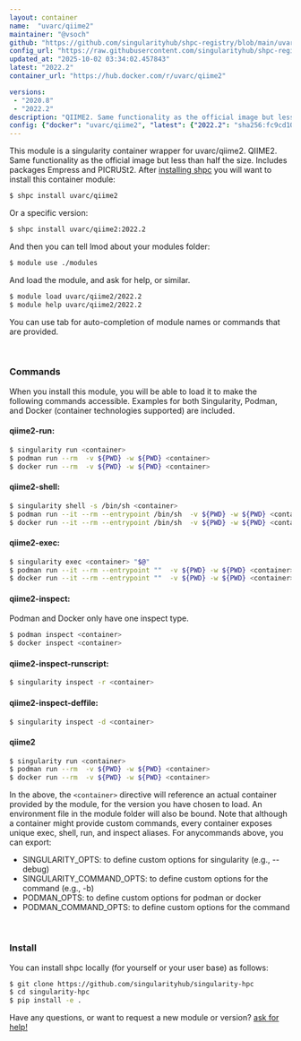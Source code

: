 ```yaml
---
layout: container
name:  "uvarc/qiime2"
maintainer: "@vsoch"
github: "https://github.com/singularityhub/shpc-registry/blob/main/uvarc/qiime2/container.yaml"
config_url: "https://raw.githubusercontent.com/singularityhub/shpc-registry/main/uvarc/qiime2/container.yaml"
updated_at: "2025-10-02 03:34:02.457843"
latest: "2022.2"
container_url: "https://hub.docker.com/r/uvarc/qiime2"

versions:
 - "2020.8"
 - "2022.2"
description: "QIIME2. Same functionality as the official image but less than half the size. Includes packages Empress and PICRUSt2."
config: {"docker": "uvarc/qiime2", "latest": {"2022.2": "sha256:fc9cd107f07edeacdc1d1a633cfd0546bb982c3f6f40fc0fb721954589ea13f8"}, "tags": {"2020.8": "sha256:7b380f190ae5de431a9b350b6b7edef1bc718e5d2fc4412a543a7201d95c4999", "2022.2": "sha256:fc9cd107f07edeacdc1d1a633cfd0546bb982c3f6f40fc0fb721954589ea13f8"}, "filter": ["2021*"], "maintainer": "@vsoch", "url": "https://hub.docker.com/r/uvarc/qiime2", "description": "QIIME2. Same functionality as the official image but less than half the size. Includes packages Empress and PICRUSt2."}
---
```


This module is a singularity container wrapper for uvarc/qiime2.
QIIME2. Same functionality as the official image but less than half the size. Includes packages Empress and PICRUSt2.
After [installing shpc](#install) you will want to install this container module:


```bash
$ shpc install uvarc/qiime2
```

Or a specific version:

```bash
$ shpc install uvarc/qiime2:2022.2
```

And then you can tell lmod about your modules folder:

```bash
$ module use ./modules
```

And load the module, and ask for help, or similar.

```bash
$ module load uvarc/qiime2/2022.2
$ module help uvarc/qiime2/2022.2
```

You can use tab for auto-completion of module names or commands that are provided.

<br>

### Commands

When you install this module, you will be able to load it to make the following commands accessible.
Examples for both Singularity, Podman, and Docker (container technologies supported) are included.

#### qiime2-run:

```bash
$ singularity run <container>
$ podman run --rm  -v ${PWD} -w ${PWD} <container>
$ docker run --rm  -v ${PWD} -w ${PWD} <container>
```

#### qiime2-shell:

```bash
$ singularity shell -s /bin/sh <container>
$ podman run --it --rm --entrypoint /bin/sh  -v ${PWD} -w ${PWD} <container>
$ docker run --it --rm --entrypoint /bin/sh  -v ${PWD} -w ${PWD} <container>
```

#### qiime2-exec:

```bash
$ singularity exec <container> "$@"
$ podman run --it --rm --entrypoint ""  -v ${PWD} -w ${PWD} <container> "$@"
$ docker run --it --rm --entrypoint ""  -v ${PWD} -w ${PWD} <container> "$@"
```

#### qiime2-inspect:

Podman and Docker only have one inspect type.

```bash
$ podman inspect <container>
$ docker inspect <container>
```

#### qiime2-inspect-runscript:

```bash
$ singularity inspect -r <container>
```

#### qiime2-inspect-deffile:

```bash
$ singularity inspect -d <container>
```



#### qiime2

```bash
$ singularity run <container>
$ podman run --rm  -v ${PWD} -w ${PWD} <container>
$ docker run --rm  -v ${PWD} -w ${PWD} <container>
```


In the above, the `<container>` directive will reference an actual container provided
by the module, for the version you have chosen to load. An environment file in the
module folder will also be bound. Note that although a container
might provide custom commands, every container exposes unique exec, shell, run, and
inspect aliases. For anycommands above, you can export:

 - SINGULARITY_OPTS: to define custom options for singularity (e.g., --debug)
 - SINGULARITY_COMMAND_OPTS: to define custom options for the command (e.g., -b)
 - PODMAN_OPTS: to define custom options for podman or docker
 - PODMAN_COMMAND_OPTS: to define custom options for the command

<br>

### Install

You can install shpc locally (for yourself or your user base) as follows:

```bash
$ git clone https://github.com/singularityhub/singularity-hpc
$ cd singularity-hpc
$ pip install -e .
```

Have any questions, or want to request a new module or version? [ask for help!](https://github.com/singularityhub/singularity-hpc/issues)